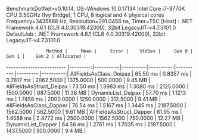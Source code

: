 
BenchmarkDotNet=v0.10.14, OS=Windows 10.0.17134
Intel Core i7-3770K CPU 3.50GHz (Ivy Bridge), 1 CPU, 8 logical and 4 physical cores
Frequency=3435888 Hz, Resolution=291.0456 ns, Timer=TSC
  [Host]     : .NET Framework 4.6.1 (CLR 4.0.30319.42000), 32bit LegacyJIT-v4.7.3101.0
  DefaultJob : .NET Framework 4.6.1 (CLR 4.0.30319.42000), 32bit LegacyJIT-v4.7.3101.0


                   Method |     Mean |     Error |    StdDev |     Gen 0 |     Gen 1 |    Gen 2 | Allocated |
------------------------- |---------:|----------:|----------:|----------:|----------:|---------:|----------:|
  AllFieldsAsClass_Deipax | 65.50 ms | 0.8357 ms | 0.7817 ms | 2062.5000 | 1375.0000 | 500.0000 |   9.45 MB |
 AllFieldsAsStruct_Deipax | 73.50 ms | 1.3983 ms | 1.3080 ms | 2125.0000 | 1500.0000 | 687.5000 |  11.38 MB |
       DynamicList_Deipax | 57.70 ms | 1.1213 ms | 1.7458 ms | 2000.0000 | 1250.0000 | 312.5000 |   9.41 MB |
  AllFieldsAsClass_Dapper | 76.54 ms | 1.5167 ms | 1.3445 ms | 2187.5000 | 1562.5000 | 562.5000 |   9.61 MB |
 AllFieldsAsStruct_Dapper | 81.95 ms | 1.4588 ms | 2.4772 ms | 2500.0000 | 1562.5000 | 750.0000 |  12.27 MB |
       DynamicList_Dapper | 64.36 ms | 1.2761 ms | 1.7035 ms | 2187.5000 | 1437.5000 | 500.0000 |    9.4 MB |
